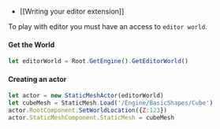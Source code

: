 - [[Writing your editor extension]]

To play with editor you must have an access to `editor world`.

#### Get the World
```js
let editorWorld = Root.GetEngine().GetEditorWorld()
```

#### Creating an actor
```js
let actor = new StaticMeshActor(editorWorld)
let cubeMesh = StaticMesh.Load('/Engine/BasicShapes/Cube')
actor.RootComponent.SetWorldLocation({Z:123})
actor.StaticMeshComponent.StaticMesh = cubeMesh
```


